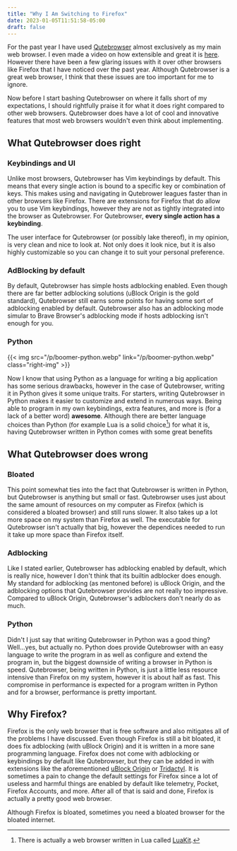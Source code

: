 ```yaml
---
title: "Why I Am Switching to Firefox"
date: 2023-01-05T11:51:58-05:00
draft: false
---
```


For the past year I have used [Qutebrowser](https://qutebrowser.org/) almost exclusively as my main
web browser. I even made a video on how extensible and great it is [here](https://youtu.be/N79au5Xq65s).
However there have been a few glaring issues with it over other browsers
like Firefox that I have noticed over the past year. Although Qutebrowser
is a great web browser, I think that these issues are too important for
me to ignore.

Now before I start bashing Qutebrowser on where it falls short of my
expectations, I should rightfully praise it for what it does right compared
to other web browsers. Qutebrowser does have a lot of cool and innovative
features that most web browsers wouldn't even think about implementing.

## What Qutebrowser does right

### Keybindings and UI

Unlike most browsers, Qutebrowser has Vim keybindings by default. This means
that every single action is bound to a specific key or combination of keys.
This makes using and navigating in Qutebrower leagues faster than in other
browsers like Firefox. There are extensions for Firefox that do allow you
to use Vim keybindings, however they are not as tightly integrated into the
browser as Qutebrowser. For Qutebrowser, **every single action has a keybinding**.

The user interface for Qutebrowser (or possibly lake thereof), in my opinion,
is very clean and nice to look at. Not only does it look nice, but it is also
highly customizable so you can change it to suit your personal preference.

### AdBlocking by default

By default, Qutebrowser has simple hosts adblocking enabled. Even though
there are far better adblocking solutions (uBlock Origin is the gold standard),
Qutebrowser still earns some points for having some sort of adblocking enabled
by default. Qutebrowser also has an adblocking mode simular to Brave Browser's
adblocking mode if hosts adblocking isn't enough for you.

### Python

{{< img src="/p/boomer-python.webp" link="/p/boomer-python.webp" class="right-img" >}}

Now I know that using Python as a language for writing a big application has
some serious drawbacks, however in the case of Qutebrowser, writing it in
Python gives it some unique traits. For starters, writing Qutebrowser in
Python makes it easier to customize and extend in numerous ways. Being able
to program in my own keybindings, extra features, and more is (for a lack of a
better word) **awesome**. Although there are better language choices than
Python (for example Lua is a solid choice[^1]) for what it is, having
Qutebrowser written in Python comes with some great benefits

## What Qutebrowser does wrong

### Bloated

This point somewhat ties into the fact that Qutebrowser is written in Python,
but Qutebrowser is anything but small or fast. Qutebrowser uses just about
the same amount of resources on my computer as Firefox (which is considered a
bloated browser) and still runs slower. It also takes up a lot more space
on my system than Firefox as well. The executable for Qutebrowser isn't
actually that big, however the dependices needed to run it take up more space
than Firefox itself.

### Adblocking

Like I stated earlier, Qutebrowser has adblocking enabled by default, which is
really nice, however I don't think that its builtin adblocker does enough.
My standard for adblocking (as mentoned before) is uBlock Origin, and the
adblocking options that Qutebrowser provides are not really too impressive.
Compared to uBlock Origin, Qutebrowser's adblockers don't nearly do as much.

### Python

Didn't I just say that writing Qutebrowser in Python was a good thing?
Well...yes, but actually no. Python does provide Qutebrowser with an easy
language to write the program in as well as configure and extend the program
in, but the biggest downside of writing a browser in Python is speed. Qutebrowser,
being written in Python, is just a little less resource intensive than Firefox
on my system, however it is about half as fast. This compromise in performance is
expected for a program written in Python and for a browser, performance is
pretty important.

## Why Firefox?

Firefox is the only web browser that is free software and also mitigates
all of the problems I have discussed. Even though Firefox is still a bit
bloated, it does fix adblocking (with uBlock Origin) and it is written in a more sane programming
language. Firefox does not come with adblocking or keybindings by default like
Qutebrowser, but they can be added in with extensions like the aforementioned
[uBlock Origin](https://ublockorigin.com/) or [Tridactyl](https://tridactyl.xyz/).
It is sometimes a pain to change the default settings for Firefox since a lot
of useless and harmful things are enabled by default like telemetry, Pocket,
Firefox Accounts, and more. After all of that is said and done, Firefox is
actually a pretty good web browser.

Although Firefox is bloated, sometimes you need a bloated browser for
the bloated internet.

[^1]: There is actually a web browser written in Lua called [LuaKit](https://luakit.github.io/).
